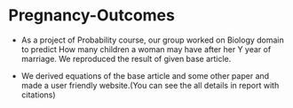 # Pregnancy-Outcomes

- As a project of Probability course, our group worked on Biology domain to predict How many children a woman may have after her Y year of marriage. We reproduced the result of given base article. 

- We derived equations of the base article and some other paper and made a user friendly website.(You can see the all details in report with citations) 
